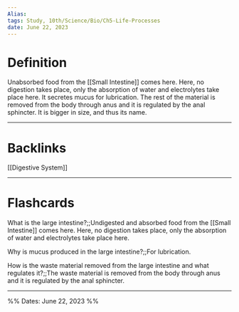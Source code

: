 ```yaml
---
Alias:
tags: Study, 10th/Science/Bio/Ch5-Life-Processes
date: June 22, 2023
---
```

# Definition
Unabsorbed food from the [[Small Intestine]] comes here. Here, no digestion takes place, only the absorption of water and electrolytes take place here. It secretes mucus for lubrication.
The rest of the material is removed from the body through anus and it is regulated by the anal sphincter.
It is bigger in size, and thus its name.

---
# Backlinks
[[Digestive System]]

---
# Flashcards
What is the large intestine?;;Undigested and absorbed food from the [[Small Intestine]] comes here. Here, no digestion takes place, only the absorption of water and electrolytes take place here.
<!--SR:!2024-12-19,347,264-->

Why is mucus produced in the large intestine?;;For lubrication.
<!--SR:!2025-03-16,468,300-->

How is the waste material removed from the large intestine and what regulates it?;;The waste material is removed from the body through anus and it is regulated by the anal sphincter.
<!--SR:!2024-05-08,234,284-->


---

%%
Dates: June 22, 2023
%%
